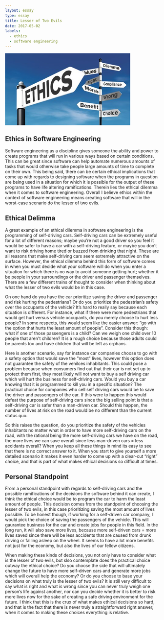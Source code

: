 ```yaml
---
layout: essay
type: essay
title: Lesser of Two Evils
date: 2017-05-02
labels:
  - ethics
  - software engineering
---
```


<img class="ui medium left floated image" src="../images/ethics.jpg">

## Ethics in Software Engineering

Software engineering as a discipline gives someone the ability and power to create programs that will run in various ways based on certain conditions. This can be great since software can help automate numerous amounts of tasks that would otherwise take people large amounts of time to complete on their own. This being said, there can be certain ethical implications that come up with regards to designing software when the programs in question are being used in a situation for which it is possible for the output of these programs to have life altering ramifications. Therein lies the ethical dilemma when it comes to software engineering. Overall I believe ethics within the context of software engineering means creating software that will in the worst-case scenario do the lesser of two evils. 

## Ethical Delimma

A great example of an ethical dilemma in software engineering is the programming of self-driving cars. Self-driving cars can be extremely useful for a lot of different reasons; maybe you’re not a good driver so you feel it would be safer to have a car with a self-driving feature, or maybe you don’t want to risk driving home tired or buzzed from drinking that night. These are all reasons that make self-driving cars seem extremely attractive on the surface. However, the ethical dilemma behind this form of software comes in when you must decide what your software will do when you enter a situation for which there is no way to avoid someone getting hurt; whether it be people in your surroundings or the driver and passenger themselves. There are a few different trains of thought to consider when thinking about what the lesser of two evils would be in this case. 

On one hand do you have the car prioritize saving the driver and passenger and risk hurting the pedestrians? Or do you prioritize the pedestrian’s safety over the occupants of the vehicle? It’s hard to really say because each situation is different. For instance, what if there were more pedestrians that would get hurt versus vehicle occupants, do you merely choose to hurt less people? In some respects, this would seem like the easier answer: “go with the option that hurts the least amount of people”. Consider this though: what if one of those passengers is a child? Can we weigh one child over 10 people that aren't children? It is a rough choice because those adults could be parents too and have children that will be left as orphans.

Here is another scenario, say for instance car companies choose to go with a safety option that would save the "most" lives, however this option does not guarantee the safety of the vehilces inhabitants. This could pose a problem because when consumers find out that their car is not set up to protect them first, they most likely will not want to buy a self driving car which will hurt the business for self-driving cars. Would you buy a car knowing that it is programmed to kill you in a specific situation? The practical choice for companies who cell self driving cars would be to save the driver and passengers of the car. If this were to happen this would defeat the purpose of self-driving cars since the big selling point is that a self-driving car is safer than a man-driven car. Should this happen, the number of lives at risk on the road would be no different than the current status quo. 

So this raises the question, do you prioritize the safety of the vehicles inhabitants no matter what in order to have more self-driving cars on the road, with the rational being the more self-driving cars we have on the road, the more lives we can save overall since less man-driven cars = less accidants overall? When you keep all these things in mind its easy to see that there is no correct answer to it. When you start to give yourself a more detailed scenario it makes it even harder to come up with a clear-cut “right” choice, and that is part of what makes ethical decisions so difficult at times.

## Personal Standpoint

From a personal standpoint with regards to self-driving cars and the possible ramifications of the decisions the software behind it can create, I think the ethical choice would be to program the car to harm the least amount of people. This decision comes from the standpoint of choosing the lesser of two evils, in this case prioritizing saving the most amount of lives possible. To be honest though, if working for a self-driven car company, I would pick the choice of saving the passengers of the vehicle. This will gaurantee business for the car and create jobs for people in this field. In the long run, it will also save more lives, because more self-driven cars = more lives saved since there will be less accidents that are caused from drunk driving or falling asleep on the wheel. It seems to have a lot more benefits not just for the economy, but also the lives of our fellow citizens. 

When making these kinds of decisions, you not only have to consider what is the lesser of two evils, but slso contemplate does the practical choice outway the ethical choice? Do you choose the side that will ultimately change the future to have more self-driven cars and generate more jobs which will overall help the economy? Or do you choose to base your decisions on what truly is the lesser of two evils? It is still very difficult to say what is right and what is wrong since you can never truly weigh one person’s life against another, nor can you decide whether it is better to risk more lives now for the sake of creating a safe driving environment for the future. I think that this is the crux of what makes ethical decisions so hard, and that is the fact that there is never truly a straightforward right answer, when it comes to making these choices everything is relative. 





